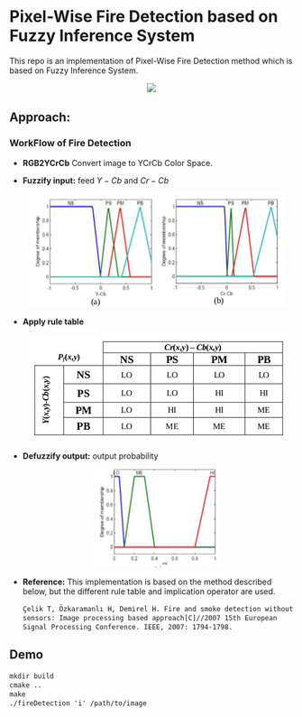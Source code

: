 # Pixel-Wise Fire Detection based on Fuzzy Inference System

This repo is an implementation of Pixel-Wise Fire Detection method which is based on Fuzzy Inference System.

<p align="center">
  <img src=assets/video2.gif?style=centerme>
</p>

## **Approach:**
 ### WorkFlow of Fire Detection
 
* **RGB2YCrCb** Convert image to YCrCb Color Space.
* **Fuzzify input:** feed $Y - Cb$ and $Cr - Cb$
  <p align="center">
    <img src=assets/rule1.png>
  </p>
  
* **Apply rule table**
  <p align="center">
    <img src=assets/rule_table.png>
  </p>
  
* **Defuzzify output:** output probability
  <p align="center">
    <img src=assets/rule2.png>
  </p>
  
* **Reference:**
  This implementation is based on the method described below, but the different rule table and implication operator are used.
  ```
  Çelik T, Özkaramanlı H, Demirel H. Fire and smoke detection without sensors: Image processing based approach[C]//2007 15th European Signal Processing Conference. IEEE, 2007: 1794-1798.
  ```
  
## **Demo**

  ```
  mkdir build
  cmake ..
  make
  ./fireDetection 'i' /path/to/image
  ```
